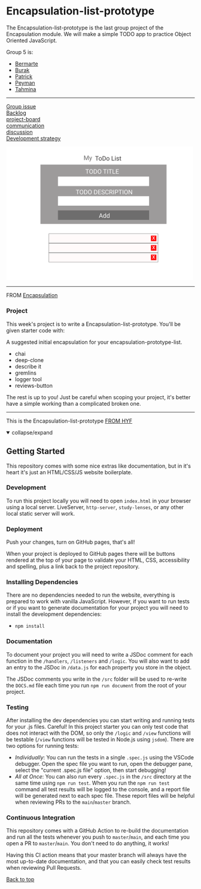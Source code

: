 # Encapsulation-list-prototype

The Encapsulation-list-prototype is the last group project of the Encapsulation module. We will make a simple TODO app to practice Object Oriented JavaScript.



Group 5 is:

- [Bermarte](https://github.com/bermarte)
- [Burak](https://github.com/businan)
- [Patrick](https://github.com/22count22)
- [Peyman](https://github.com/peymanshahmarimikaeeldarehsi)
- [Tahmina](https://github.com/tahminarasoli/)

---

[Group issue](https://github.com/HackYourFutureBelgium/class-11-12/issues/250)  
[Backlog](https://github.com/bermarte/encapsulation-list-prototype/blob/master/project-planning/backlog.md)  
[project-board](https://github.com/bermarte/encapsulation-list-prototype/projects/1)  
[communication](https://github.com/bermarte/encapsulation-list-prototype/blob/master/project-planning/communication.md)  
[discussion](https://github.com/bermarte/encapsulation-list-prototype/discussions/1)  
[Development strategy](https://github.com/bermarte/encapsulation-list-prototype/blob/master/project-planning/development-strategy.md)

 <img src="./public/assets/wireframe.png" alt="figma file" width="500"> 

---

FROM [Encapsulation](https://github.com/HackYourFutureBelgium/encapsulation)

### Project

This week's project is to write a Encapsulation-list-prototype. You'll be given starter code with:

A suggested initial encapsulation for your encapsulation-prototype-list.

- chai
- deep-clone
- describe it
- gremlins
- logger tool
- reviews-button

The rest is up to you! Just be careful when scoping your project, it's better have a simple working than a complicated broken one.

---

This is the Encapsulation-list-prototype [FROM HYF](https://github.com/bermarte/encapsulation-list-prototype)

<details open>
<summary>collapse/expand</summary>

## Getting Started

This repository comes with some nice extras like documentation, but in it's heart it's just an HTML/CSS/JS website boilerplate.

### Development

To run this project locally you will need to open `index.html` in your browser using a local server. LiveServer, `http-server`, `study-lenses`, or any other local static server will work.

### Deployment

Push your changes, turn on GitHub pages, that's all!

When your project is deployed to GitHub pages there will be buttons rendered at the top of your page to validate your HTML, CSS, accessibility and spelling, plus a link back to the project repository.

### Installing Dependencies

There are no dependencies needed to run the website, everything is prepared to work with vanilla JavaScript. However, if you want to run tests or if you want to generate documentation for your project you will need to install the development dependencies:

- `npm install`

### Documentation

To document your project you will need to write a JSDoc comment for each function in the `/handlers`, `/listeners` and `/logic`. You will also want to add an entry to the JSDoc in `/data.js` for each property you store in the object.

The JSDoc comments you write in the `/src` folder will be used to re-write the `DOCS.md` file each time you run `npm run document` from the root of your project.

### Testing

After installing the dev dependencies you can start writing and running tests for your .js files. Careful! In this project starter you can only test code that does not interact with the DOM, so only the `/logic` and `/view` functions will be testable (`/view` functions will be tested in Node.js using `jsdom`). There are two options for running tests:

- _Individually_: You can run the tests in a single `.spec.js` using the VSCode debugger. Open the spec file you want to run, open the debugger pane, select the "current .spec.js file" option, then start debugging!
- _All at Once_: You can also run every `.spec.js` in the `/src` directory at the same time using `npm run test`. When you run the `npm run test` command all test results will be logged to the console, and a report file will be generated next to each spec file. These report files will be helpful when reviewing PRs to the `main`/`master` branch.

### Continuous Integration

This repository comes with a GitHub Action to re-build the documentation and run all the tests whenever you push to `master`/`main`, and each time you open a PR to `master`/`main`. You don't need to do anything, it works!

Having this CI action means that your master branch will always have the most up-to-date documentation, and that you can easily check test results when reviewing Pull Requests.

</details>

[Back to top ](#Encapsulation-list-prototype)
